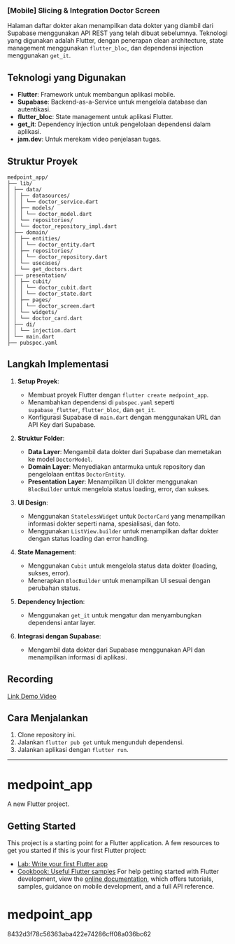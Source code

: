 ### [Mobile] Slicing & Integration Doctor Screen

Halaman daftar dokter akan menampilkan data dokter yang diambil dari Supabase menggunakan API REST yang telah dibuat sebelumnya. Teknologi yang digunakan adalah Flutter, dengan penerapan clean architecture, state management menggunakan `flutter_bloc`, dan dependensi injection menggunakan `get_it`.

## Teknologi yang Digunakan
- **Flutter**: Framework untuk membangun aplikasi mobile.
- **Supabase**: Backend-as-a-Service untuk mengelola database dan autentikasi.
- **flutter_bloc**: State management untuk aplikasi Flutter.
- **get_it**: Dependency injection untuk pengelolaan dependensi dalam aplikasi.
- **jam.dev**: Untuk merekam video penjelasan tugas.

## Struktur Proyek
```
medpoint_app/
├── lib/
│ ├── data/
│ │ ├── datasources/
│ │ │ └── doctor_service.dart
│ │ ├── models/
│ │ │ └── doctor_model.dart
│ │ └── repositories/
│ │ └── doctor_repository_impl.dart
│ ├── domain/
│ │ ├── entities/
│ │ │ └── doctor_entity.dart
│ │ ├── repositories/
│ │ │ └── doctor_repository.dart
│ │ └── usecases/
│ │ └── get_doctors.dart
│ ├── presentation/
│ │ ├── cubit/
│ │ │ └── doctor_cubit.dart
│ │ │ └── doctor_state.dart
│ │ ├── pages/
│ │ │ └── doctor_screen.dart
│ │ └── widgets/
│ │ └── doctor_card.dart
│ ├── di/
│ │ └── injection.dart
│ └── main.dart
├── pubspec.yaml
```

## Langkah Implementasi

1. **Setup Proyek**:
   - Membuat proyek Flutter dengan `flutter create medpoint_app`.
   - Menambahkan dependensi di `pubspec.yaml` seperti `supabase_flutter`, `flutter_bloc`, dan `get_it`.
   - Konfigurasi Supabase di `main.dart` dengan menggunakan URL dan API Key dari Supabase.

2. **Struktur Folder**:
   - **Data Layer**: Mengambil data dokter dari Supabase dan memetakan ke model `DoctorModel`.
   - **Domain Layer**: Menyediakan antarmuka untuk repository dan pengelolaan entitas `DoctorEntity`.
   - **Presentation Layer**: Menampilkan UI dokter menggunakan `BlocBuilder` untuk mengelola status loading, error, dan sukses.

3. **UI Design**:
   - Menggunakan `StatelessWidget` untuk `DoctorCard` yang menampilkan informasi dokter seperti nama, spesialisasi, dan foto.
   - Menggunakan `ListView.builder` untuk menampilkan daftar dokter dengan status loading dan error handling.

4. **State Management**:
   - Menggunakan `Cubit` untuk mengelola status data dokter (loading, sukses, error).
   - Menerapkan `BlocBuilder` untuk menampilkan UI sesuai dengan perubahan status.

5. **Dependency Injection**:
   - Menggunakan `get_it` untuk mengatur dan menyambungkan dependensi antar layer.

6. **Integrasi dengan Supabase**:
   - Mengambil data dokter dari Supabase menggunakan API dan menampilkan informasi di aplikasi.

## Recording

[Link Demo Video](https://jam.dev/c/45c73c1c-a7f1-45f7-93d9-2bb5ee474392)

## Cara Menjalankan
1. Clone repository ini.
2. Jalankan `flutter pub get` untuk mengunduh dependensi.
3. Jalankan aplikasi dengan `flutter run`.
-----------------------------------------------------------------------------------------------------------------------------------
# medpoint_app
A new Flutter project.
## Getting Started
This project is a starting point for a Flutter application.
A few resources to get you started if this is your first Flutter project:
- [Lab: Write your first Flutter app](https://docs.flutter.dev/get-started/codelab)
- [Cookbook: Useful Flutter samples](https://docs.flutter.dev/cookbook)
For help getting started with Flutter development, view the
[online documentation](https://docs.flutter.dev/), which offers tutorials,
samples, guidance on mobile development, and a full API reference.
# medpoint_app
8432d3f78c56363aba422e74286cff08a036bc62
